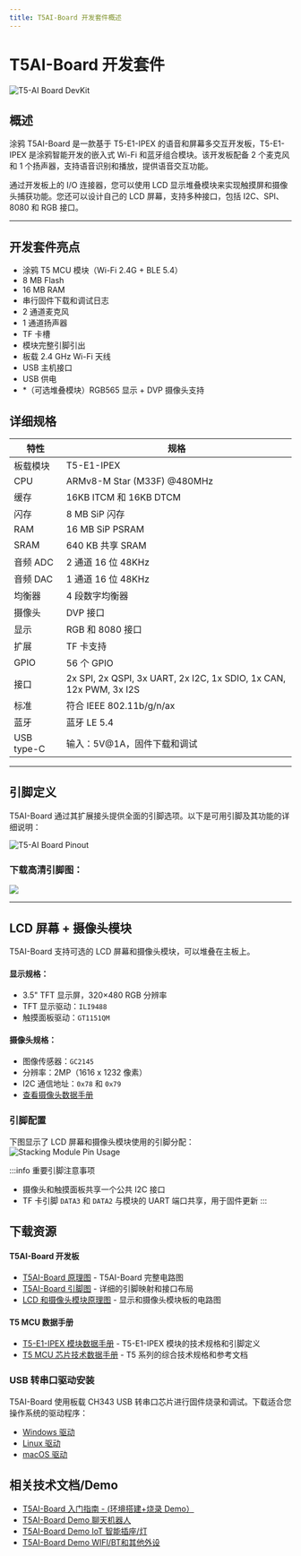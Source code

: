 ```yaml
---
title: T5AI-Board 开发套件概述
---
```


# **T5AI-Board** 开发套件

![T5-AI Board DevKit](https://images.tuyacn.com/fe-static/docs/img/83859360-38f6-42c2-9614-99b47f487775.jpg)

## 概述
涂鸦 T5AI-Board 是一款基于 T5-E1-IPEX 的语音和屏幕多交互开发板，T5-E1-IPEX 是涂鸦智能开发的嵌入式 Wi-Fi 和蓝牙组合模块。该开发板配备 2 个麦克风和 1 个扬声器，支持语音识别和播放，提供语音交互功能。

通过开发板上的 I/O 连接器，您可以使用 LCD 显示堆叠模块来实现触摸屏和摄像头捕获功能。您还可以设计自己的 LCD 屏幕，支持多种接口，包括 I2C、SPI、8080 和 RGB 接口。

---
## 开发套件亮点
- 涂鸦 T5 MCU 模块（Wi-Fi 2.4G + BLE 5.4）
- 8 MB Flash
- 16 MB RAM
- 串行固件下载和调试日志
- 2 通道麦克风
- 1 通道扬声器
- TF 卡槽
- 模块完整引脚引出
- 板载 2.4 GHz Wi-Fi 天线
- USB 主机接口
- USB 供电
- *（可选堆叠模块）RGB565 显示 + DVP 摄像头支持

## 详细规格
| 特性 | 规格 |
|---------|---------------|
| 板载模块 | T5-E1-IPEX |
| CPU | ARMv8-M Star (M33F) @480MHz |
| 缓存 | 16KB ITCM 和 16KB DTCM |
| 闪存 | 8 MB SiP 闪存 |
| RAM | 16 MB SiP PSRAM |
| SRAM | 640 KB 共享 SRAM |
| 音频 ADC | 2 通道 16 位 48KHz |
| 音频 DAC | 1 通道 16 位 48KHz |
| 均衡器 | 4 段数字均衡器 |
| 摄像头 | DVP 接口 |
| 显示 | RGB 和 8080 接口 |
| 扩展 | TF 卡支持 |
| GPIO | 56 个 GPIO |
| 接口 | 2x SPI, 2x QSPI, 3x UART, 2x I2C, 1x SDIO, 1x CAN, 12x PWM, 3x I2S |
| 标准 | 符合 IEEE 802.11b/g/n/ax |
| 蓝牙 | 蓝牙 LE 5.4 |
| USB type-C | 输入：5V@1A，固件下载和调试 |

---

## 引脚定义
T5AI-Board 通过其扩展接头提供全面的引脚选项。以下是可用引脚及其功能的详细说明：

![T5-AI Board Pinout](https://images.tuyacn.com/fe-static/docs/img/6b7ab959-0635-4293-991b-b8dda293614b.jpg)

### 下载高清引脚图：
[![](https://img.shields.io/badge/V102-下载%20PDF%20引脚图-orange?style=for-the-badge)](/docs/hardware/T5-AI-Board-Pinout-v102.pdf)

---
## LCD 屏幕 + 摄像头模块
T5AI-Board 支持可选的 LCD 屏幕和摄像头模块，可以堆叠在主板上。

#### 显示规格：
- 3.5" TFT 显示屏，320×480 RGB 分辨率
- TFT 显示驱动：`ILI9488`
- 触摸面板驱动：`GT1151QM`

#### 摄像头规格：
- 图像传感器：`GC2145`
- 分辨率：2MP（1616 x 1232 像素）
- I2C 通信地址：`0x78` 和 `0x79`
- [查看摄像头数据手册](https://e2e.ti.com/cfs-file/__key/communityserver-discussions-components-files/968/GC2145-CSP-DataSheet-release-V1.0_5F00_20131201.pdf)

### 引脚配置
下图显示了 LCD 屏幕和摄像头模块使用的引脚分配：
![Stacking Module Pin Usage](https://images.tuyacn.com/content-platform/hestia/173693668247bb1930ac5.png)

:::info 重要引脚注意事项
- 摄像头和触摸面板共享一个公共 I2C 接口
- TF 卡引脚 `DATA3` 和 `DATA2` 与模块的 UART 端口共享，用于固件更新
:::


## 下载资源
#### T5AI-Board 开发板
- [T5AI-Board 原理图](https://images.tuyacn.com/content-platform/hestia/174243908480e34e64d08.pdf) - T5AI-Board 完整电路图
- [T5AI-Board 引脚图](/docs/hardware/T5-AI-Board-Pinout-v102.pdf) - 详细的引脚映射和接口布局
- [LCD 和摄像头模块原理图](https://images.tuyacn.com/content-platform/hestia/17387200670bcae1561bf.pdf) - 显示和摄像头模块板的电路图
#### T5 MCU 数据手册
- [T5-E1-IPEX 模块数据手册](https://developer.tuya.com/en/docs/iot/T5-E1-IPEX-Module-Datasheet?id=Kdskxvxe835tq#title-12-Pin%20definition) - T5-E1-IPEX 模块的技术规格和引脚定义
- [T5 MCU 芯片技术数据手册](https://images.tuyaeu.com/content-platform/hestia/1731549161e5fd8879de6.pdf) - T5 系列的综合技术规格和参考文档


### USB 转串口驱动安装
T5AI-Board 使用板载 CH343 USB 转串口芯片进行固件烧录和调试。下载适合您操作系统的驱动程序：

- [Windows 驱动](https://www.wch-ic.com/downloads/CH343SER_ZIP.html)
- [Linux 驱动](https://github.com/WCHSoftGroup/ch343ser_linux)
- [macOS 驱动](https://github.com/WCHSoftGroup/ch34xser_macos)


## 相关技术文档/Demo
- [T5AI-Board 入门指南 - (环境搭建+烧录 Demo）](/docs/quick_start/enviroment-setup)
- [T5AI-Board Demo 聊天机器人](/docs/applications/demo-your-chat-bot)
- [T5AI-Board Demo IoT 智能插座/灯](/docs/applications/demo-tuya-iot-light)
- [T5AI-Board Demo WIFI/BT和其他外设](/docs/applications/demo-generic-examples)
